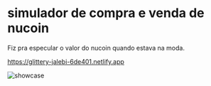 # simulador de compra e venda de nucoin
Fiz pra especular o valor do nucoin quando estava na moda.


https://glittery-jalebi-6de401.netlify.app

![showcase](https://github.com/enfraso/simulador-de-compra-e-venda-de-nucoin/assets/32441791/17e1374a-1916-4cf1-a51e-3ed680ca7e7f)
